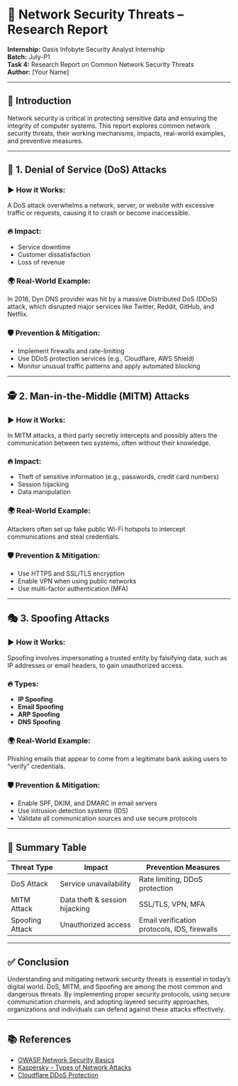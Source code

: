 # 📄 Network Security Threats – Research Report

**Internship:** Oasis Infobyte Security Analyst Internship  
**Batch:** July-P1  
**Task 4:** Research Report on Common Network Security Threats  
**Author:** [Your Name]  

---

## 🔐 Introduction

Network security is critical in protecting sensitive data and ensuring the integrity of computer systems. This report explores common network security threats, their working mechanisms, impacts, real-world examples, and preventive measures.

---

## 🚫 1. Denial of Service (DoS) Attacks

### ▶️ How it Works:
A DoS attack overwhelms a network, server, or website with excessive traffic or requests, causing it to crash or become inaccessible.

### 🔥 Impact:
- Service downtime
- Customer dissatisfaction
- Loss of revenue

### 🌍 Real-World Example:
In 2016, Dyn DNS provider was hit by a massive Distributed DoS (DDoS) attack, which disrupted major services like Twitter, Reddit, GitHub, and Netflix.

### 🛡️ Prevention & Mitigation:
- Implement firewalls and rate-limiting
- Use DDoS protection services (e.g., Cloudflare, AWS Shield)
- Monitor unusual traffic patterns and apply automated blocking

---

## 🕵️ 2. Man-in-the-Middle (MITM) Attacks

### ▶️ How it Works:
In MITM attacks, a third party secretly intercepts and possibly alters the communication between two systems, often without their knowledge.

### 🔥 Impact:
- Theft of sensitive information (e.g., passwords, credit card numbers)
- Session hijacking
- Data manipulation

### 🌍 Real-World Example:
Attackers often set up fake public Wi-Fi hotspots to intercept communications and steal credentials.

### 🛡️ Prevention & Mitigation:
- Use HTTPS and SSL/TLS encryption
- Enable VPN when using public networks
- Use multi-factor authentication (MFA)

---

## 🎭 3. Spoofing Attacks

### ▶️ How it Works:
Spoofing involves impersonating a trusted entity by falsifying data, such as IP addresses or email headers, to gain unauthorized access.

### 🔥 Types:
- **IP Spoofing**
- **Email Spoofing**
- **ARP Spoofing**
- **DNS Spoofing**

### 🌍 Real-World Example:
Phishing emails that appear to come from a legitimate bank asking users to “verify” credentials.

### 🛡️ Prevention & Mitigation:
- Enable SPF, DKIM, and DMARC in email servers
- Use intrusion detection systems (IDS)
- Validate all communication sources and use secure protocols

---

## 📌 Summary Table

| Threat Type      | Impact                         | Prevention Measures                         |
|------------------|--------------------------------|---------------------------------------------|
| DoS Attack       | Service unavailability         | Rate limiting, DDoS protection              |
| MITM Attack      | Data theft & session hijacking | SSL/TLS, VPN, MFA                           |
| Spoofing Attack  | Unauthorized access            | Email verification protocols, IDS, firewalls |

---

## ✅ Conclusion

Understanding and mitigating network security threats is essential in today’s digital world. DoS, MITM, and Spoofing are among the most common and dangerous threats. By implementing proper security protocols, using secure communication channels, and adopting layered security approaches, organizations and individuals can defend against these attacks effectively.

---

## 📚 References

- [OWASP Network Security Basics](https://owasp.org/)
- [Kaspersky – Types of Network Attacks](https://www.kaspersky.com/resource-center/threats)
- [Cloudflare DDoS Protection](https://www.cloudflare.com/ddos/)